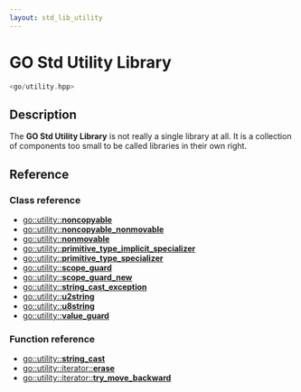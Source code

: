 ```yaml
---
layout: std_lib_utility
---
```


# GO Std Utility Library

```c++
<go/utility.hpp>
```

## Description

The **GO Std Utility Library** is not really a single library at all. It is a collection
of components too small to be called libraries in their own right.

## Reference

### Class reference

* [go\::utility\::**noncopyable**](./class_noncopyable.html)
* [go\::utility\::**noncopyable_nonmovable**](./class_noncopyable_nonmovable.html)
* [go\::utility\::**nonmovable**](./class_nonmovable.html)
* [go\::utility\::**primitive_type_implicit_specializer**](./class_template_primitive_type_implicit_specializer.html)
* [go\::utility\::**primitive_type_specializer**](./class_template_primitive_type_specializer.html)
* [go\::utility\::**scope_guard**](./class_scope_guard.html)
* [go\::utility\::**scope_guard_new**](./class_template_scope_guard_new.html)
* [go\::utility\::**string_cast_exception**](./class_string_cast_exception.html)
* [go\::utility\::**u2string**](./class_u2string.html)
* [go\::utility\::**u8string**](./class_u8string.html)
* [go\::utility\::**value_guard**](./class_template_value_guard.html)

### Function reference

* [go\::utility\::**string_cast**](./function_template_string_cast.html)
* [go\::utility\::iterator\::**erase**](./function_template_erase.html)
* [go\::utility\::iterator\::**try_move_backward**](./function_template_try_move_backward.html)
